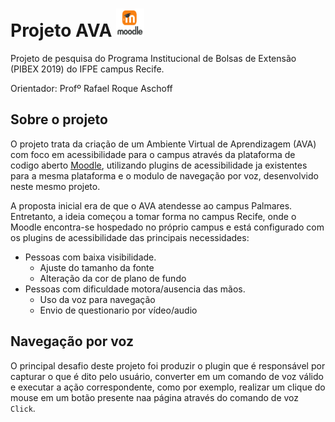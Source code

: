 # Projeto AVA <img src="img/moodle.png" width="45" height="45">
Projeto de pesquisa do Programa Institucional de Bolsas de Extensão (PIBEX 2019) do IFPE campus Recife. 

Orientador: Profº Rafael Roque Aschoff 

## Sobre o projeto
O projeto trata da criação de um Ambiente Virtual de Aprendizagem (AVA) com foco em acessibilidade para o campus através da plataforma de codigo aberto [Moodle](https://moodle.org/), utilizando plugins de acessibilidade ja existentes para a mesma plataforma  e o modulo de navegação por voz, desenvolvido neste mesmo projeto.

A proposta inicial era de que o AVA atendesse ao campus Palmares. Entretanto, a ideia começou a tomar forma no campus Recife, onde o Moodle encontra-se hospedado no próprio campus e está configurado com os plugins de acessibilidade das principais necessidades:

* Pessoas com baixa visibilidade.
	* Ajuste do tamanho da fonte
	* Alteração da cor de plano de fundo
* Pessoas com dificuldade motora/ausencia das mãos.
	* Uso da voz para navegação
	* Envio de questionario por vídeo/audio

## Navegação por voz
O principal desafio deste projeto foi produzir o plugin que é responsável por capturar o  que é dito pelo usuário, converter em um comando de voz válido e executar a ação correspondente, como por exemplo, realizar um clique do mouse em um botão presente naa página através do comando de voz `Click`.  
